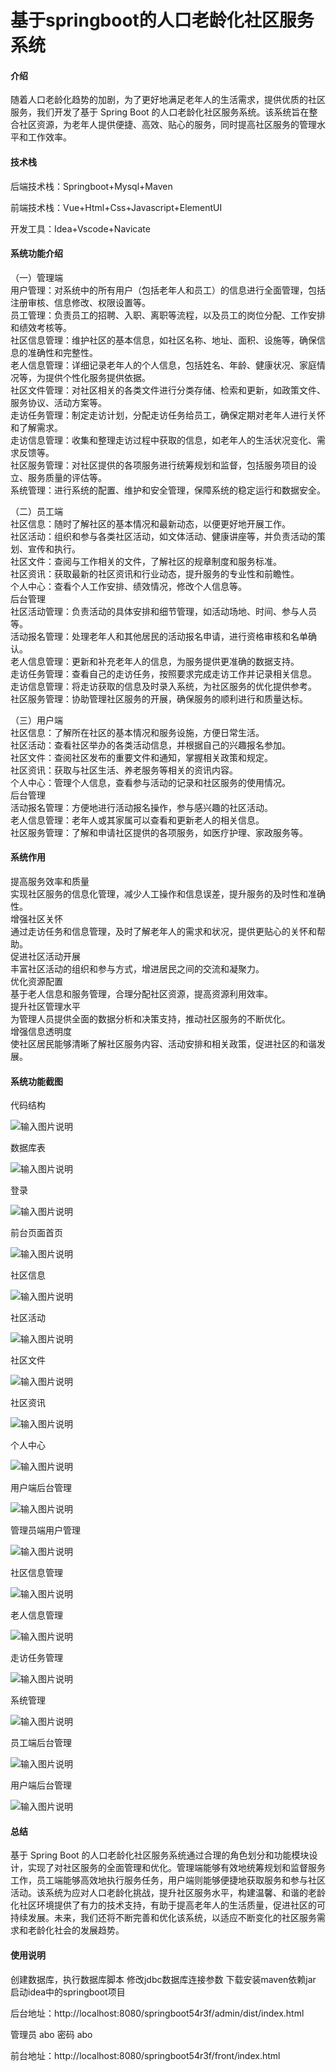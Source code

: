 # 基于springboot的人口老龄化社区服务系统

#### 介绍

随着人口老龄化趋势的加剧，为了更好地满足老年人的生活需求，提供优质的社区服务，我们开发了基于 Spring Boot 的人口老龄化社区服务系统。该系统旨在整合社区资源，为老年人提供便捷、高效、贴心的服务，同时提高社区服务的管理水平和工作效率。

#### 技术栈

后端技术栈：Springboot+Mysql+Maven

前端技术栈：Vue+Html+Css+Javascript+ElementUI

开发工具：Idea+Vscode+Navicate

#### 系统功能介绍

（一）管理端  
用户管理：对系统中的所有用户（包括老年人和员工）的信息进行全面管理，包括注册审核、信息修改、权限设置等。  
员工管理：负责员工的招聘、入职、离职等流程，以及员工的岗位分配、工作安排和绩效考核等。  
社区信息管理：维护社区的基本信息，如社区名称、地址、面积、设施等，确保信息的准确性和完整性。  
老人信息管理：详细记录老年人的个人信息，包括姓名、年龄、健康状况、家庭情况等，为提供个性化服务提供依据。  
社区文件管理：对社区相关的各类文件进行分类存储、检索和更新，如政策文件、服务协议、活动方案等。  
走访任务管理：制定走访计划，分配走访任务给员工，确保定期对老年人进行关怀和了解需求。  
走访信息管理：收集和整理走访过程中获取的信息，如老年人的生活状况变化、需求反馈等。  
社区服务管理：对社区提供的各项服务进行统筹规划和监督，包括服务项目的设立、服务质量的评估等。  
系统管理：进行系统的配置、维护和安全管理，保障系统的稳定运行和数据安全。  

（二）员工端  
社区信息：随时了解社区的基本情况和最新动态，以便更好地开展工作。  
社区活动：组织和参与各类社区活动，如文体活动、健康讲座等，并负责活动的策划、宣传和执行。  
社区文件：查阅与工作相关的文件，了解社区的规章制度和服务标准。  
社区资讯：获取最新的社区资讯和行业动态，提升服务的专业性和前瞻性。  
个人中心：查看个人工作安排、绩效情况，修改个人信息等。  
后台管理  
社区活动管理：负责活动的具体安排和细节管理，如活动场地、时间、参与人员等。  
活动报名管理：处理老年人和其他居民的活动报名申请，进行资格审核和名单确认。  
老人信息管理：更新和补充老年人的信息，为服务提供更准确的数据支持。  
走访任务管理：查看自己的走访任务，按照要求完成走访工作并记录相关信息。  
走访信息管理：将走访获取的信息及时录入系统，为社区服务的优化提供参考。  
社区服务管理：协助管理社区服务的开展，确保服务的顺利进行和质量达标。  

（三）用户端  
社区信息：了解所在社区的基本情况和服务设施，方便日常生活。  
社区活动：查看社区举办的各类活动信息，并根据自己的兴趣报名参加。  
社区文件：查阅社区发布的重要文件和通知，掌握相关政策和规定。  
社区资讯：获取与社区生活、养老服务等相关的资讯内容。  
个人中心：管理个人信息，查看参与活动的记录和社区服务的使用情况。  
后台管理  
活动报名管理：方便地进行活动报名操作，参与感兴趣的社区活动。  
老人信息管理：老年人或其家属可以查看和更新老人的相关信息。  
社区服务管理：了解和申请社区提供的各项服务，如医疗护理、家政服务等。  

#### 系统作用

提高服务效率和质量  
实现社区服务的信息化管理，减少人工操作和信息误差，提升服务的及时性和准确性。  
增强社区关怀  
通过走访任务和信息管理，及时了解老年人的需求和状况，提供更贴心的关怀和帮助。  
促进社区活动开展  
丰富社区活动的组织和参与方式，增进居民之间的交流和凝聚力。  
优化资源配置  
基于老人信息和服务管理，合理分配社区资源，提高资源利用效率。  
提升社区管理水平  
为管理人员提供全面的数据分析和决策支持，推动社区服务的不断优化。  
增强信息透明度  
使社区居民能够清晰了解社区服务内容、活动安排和相关政策，促进社区的和谐发展。  

#### 系统功能截图

代码结构

![输入图片说明](images/ae60762092f50f4b33f142ffb1e8158.png)

数据库表

![输入图片说明](images/a0161d3ce6e935b28acb2d307f613c1.png)

登录

![输入图片说明](images/8e696c21a2d20319e6adcb0a8a75548.png)

前台页面首页

![输入图片说明](images/5d8b35e7aba8b7e03c5f25fd12423cb.png)

社区信息

![输入图片说明](images/19fe158b13f057656d3196e3c4d2050.png)

社区活动

![输入图片说明](images/4b39dec1c3d66980060eaac26160051.png)

社区文件

![输入图片说明](images/ae8df8d98aa728010688348b98a6fab.png)

社区资讯

![输入图片说明](images/322b27bfbe8d6d2acce76f7a66bb12d.png)

个人中心

![输入图片说明](images/94170965bae36a689e8664f0bee0d0c.png)

用户端后台管理

![输入图片说明](images/2024ca3b2843594e0eed8d990a034bc.png)

管理员端用户管理

![输入图片说明](images/994cc1cd41941a777b1691d99d41e06.png)

社区信息管理

![输入图片说明](images/39434130180799bff67f27ec34d0ff4.png)

老人信息管理

![输入图片说明](images/9d8f66c75a702d30ee190cb220d8aa9.png)

走访任务管理

![输入图片说明](images/82525e34f836534b899e4ff974edfbf.png)

系统管理

![输入图片说明](images/72a9cebd3cba7f4e67258cca6e5b34a.png)

员工端后台管理

![输入图片说明](images/183a34f5b41b77cb85fe8b1ce2d30e6.png)

用户端后台管理

![输入图片说明](images/1393664103f2208cb043bb12554eb76.png)

#### 总结

基于 Spring Boot 的人口老龄化社区服务系统通过合理的角色划分和功能模块设计，实现了对社区服务的全面管理和优化。管理端能够有效地统筹规划和监督服务工作，员工端能够高效地执行服务任务，用户端则能够便捷地获取服务和参与社区活动。该系统为应对人口老龄化挑战，提升社区服务水平，构建温馨、和谐的老龄化社区环境提供了有力的技术支持，有助于提高老年人的生活质量，促进社区的可持续发展。未来，我们还将不断完善和优化该系统，以适应不断变化的社区服务需求和老龄化社会的发展趋势。

#### 使用说明

创建数据库，执行数据库脚本 修改jdbc数据库连接参数 下载安装maven依赖jar 启动idea中的springboot项目

后台地址：http://localhost:8080/springboot54r3f/admin/dist/index.html

管理员  abo 密码 abo

前台地址：http://localhost:8080/springboot54r3f/front/index.html